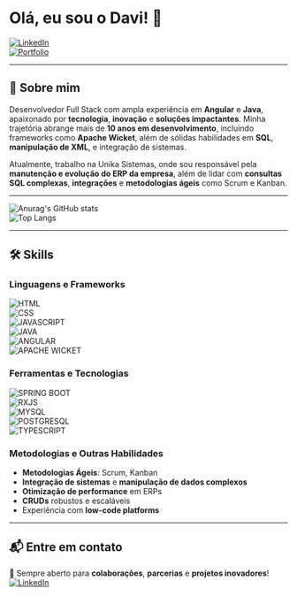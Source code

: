 # Olá, eu sou o Davi! 👋  

[![LinkedIn](https://img.shields.io/badge/LinkedIn-0077B5?style=for-the-badge&logo=linkedin&logoColor=white)](https://www.linkedin.com/in/davi-faria-goncalves/)  
[![Portfolio](https://img.shields.io/badge/Portfólio-00C6D7?style=for-the-badge&logo=github&logoColor=white)](https://github.com/Davii-code)  

<hr />

## 🚀 Sobre mim  

Desenvolvedor Full Stack com ampla experiência em **Angular** e **Java**, apaixonado por **tecnologia**, **inovação** e **soluções impactantes**. Minha trajetória abrange mais de **10 anos em desenvolvimento**, incluindo frameworks como **Apache Wicket**, além de sólidas habilidades em **SQL**, **manipulação de XML**, e integração de sistemas.  

Atualmente, trabalho na Unika Sistemas, onde sou responsável pela **manutenção e evolução do ERP da empresa**, além de lidar com **consultas SQL complexas**, **integrações** e **metodologias ágeis** como Scrum e Kanban.  

<hr />

![Anurag's GitHub stats](https://github-readme-stats.vercel.app/api?username=Davii-code&show_icons=true&theme=radical)  
![Top Langs](https://github-readme-stats.vercel.app/api/top-langs/?username=Davii-code&layout=compact&theme=radical)  

<hr />

## 🛠️ Skills  

### Linguagens e Frameworks  
![HTML](https://img.shields.io/badge/HTML5-E34F26?style=for-the-badge&logo=html5&logoColor=white)  
![CSS](https://img.shields.io/badge/CSS-239120?&style=for-the-badge&logo=css3&logoColor=white)  
![JAVASCRIPT](https://img.shields.io/badge/JavaScript-F7DF1E?style=for-the-badge&logo=javascript&logoColor=black)  
![JAVA](https://img.shields.io/badge/Java-ED8B00?style=for-the-badge&logo=openjdk&logoColor=white)  
![ANGULAR](https://img.shields.io/badge/Angular-DD0031?style=for-the-badge&logo=angular&logoColor=white)  
![APACHE WICKET](https://img.shields.io/badge/Apache%20Wicket-1D3557?style=for-the-badge&logo=apache&logoColor=white)  

### Ferramentas e Tecnologias  
![SPRING BOOT](https://img.shields.io/badge/Spring_Boot-6DB33F?style=for-the-badge&logo=spring&logoColor=white)  
![RXJS](https://img.shields.io/badge/RxJS-B7178C?style=for-the-badge&logo=ReactiveX&logoColor=white)  
![MYSQL](https://img.shields.io/badge/MySQL-4479A1?style=for-the-badge&logo=mysql&logoColor=white)  
![POSTGRESQL](https://img.shields.io/badge/PostgreSQL-316192?style=for-the-badge&logo=postgresql&logoColor=white)  
![TYPESCRIPT](https://img.shields.io/badge/TypeScript-007ACC?style=for-the-badge&logo=typescript&logoColor=white)  

### Metodologias e Outras Habilidades  
- **Metodologias Ágeis**: Scrum, Kanban  
- **Integração de sistemas** e **manipulação de dados complexos**  
- **Otimização de performance** em ERPs  
- **CRUDs** robustos e escaláveis  
- Experiência com **low-code platforms**  


<hr />

## 📬 Entre em contato  
💼 Sempre aberto para **colaborações**, **parcerias** e **projetos inovadores**!  
[![LinkedIn](https://img.shields.io/badge/LinkedIn-0077B5?style=for-the-badge&logo=linkedin&logoColor=white)](https://www.linkedin.com/in/davi-faria-goncalves/)  

